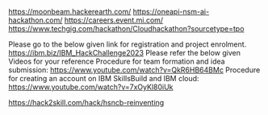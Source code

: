 

https://moonbeam.hackerearth.com/
https://oneapi-nsm-ai-hackathon.com/
https://careers.event.mi.com/
https://www.techgig.com/hackathon/Cloudhackathon?sourcetype=tpo


Please go to the below given link for registration and project enrolment.  
https://ibm.biz/IBM_HackChallenge2023 
Please refer the below given Videos for your reference Procedure for team formation and idea submission: 
https://www.youtube.com/watch?v=QkR6HB64BMc 
Procedure for creating an account on IBM SkillsBuild and IBM cloud: 
https://www.youtube.com/watch?v=7xOyKl80iUk 


https://hack2skill.com/hack/hsncb-reinventing


